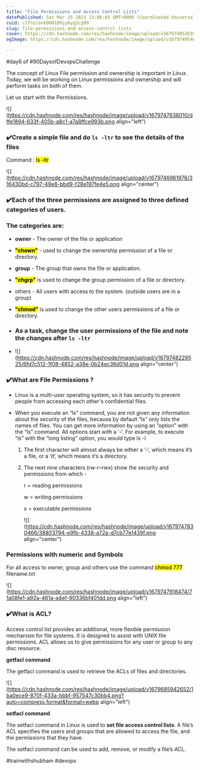 ```yaml
---
title: "File Permissions and Access Control Lists"
datePublished: Sat Mar 25 2023 13:06:01 GMT+0000 (Coordinated Universal Time)
cuid: clfnzionk000109jybyq2cg99
slug: file-permissions-and-access-control-lists
cover: https://cdn.hashnode.com/res/hashnode/image/upload/v1679749526352/cf71770f-7e85-448d-b232-92c365b37134.png
ogImage: https://cdn.hashnode.com/res/hashnode/image/upload/v1679749546465/da994d3a-a1f3-4e94-a5d7-ef7cf7453d36.png

---
```


#day6 of #90DaysofDevopsChallenge

The concept of Linux File permission and ownership is important in Linux. Today, we will be working on Linux permissions and ownership and will perform tasks on both of them.

Let us start with the Permissions.

![](https://cdn.hashnode.com/res/hashnode/image/upload/v1679747638010/dffe1894-633f-405b-a8c1-a7a8ffce993b.png align="left")

### ✔️Create a simple file and do `ls -ltr` to see the details of the files

Command : <mark>ls -ltr</mark>

![](https://cdn.hashnode.com/res/hashnode/image/upload/v1679746961976/316430bd-c797-49e8-bbd9-f28e197fe4e5.png align="center")

### ✔️Each of the three permissions are assigned to three defined categories of users.

### The categories are:

* **owner** - The owner of the file or application
    
* **<mark>"chown"</mark>** - used to change the ownership permission of a file or directory.
    
* **group** \- The group that owns the file or application.
    
* **<mark>"chgrp"</mark>** is used to change the group permission of a file or directory.
    
* others - All users with access to the system. (outside users are in a group)
    
* **<mark>"chmod"</mark>** is used to change the other users permissions of a file or directory.
    
* ### As a task, change the user permissions of the file and note the changes after `ls -ltr`
    
* ![](https://cdn.hashnode.com/res/hashnode/image/upload/v1679748229525/6fd7c512-1f08-4852-a38e-0b24ec36d01d.png align="center")
    

### ✔️What are File Permissions ?

* Linux is a multi-user operating system, so it has security to prevent people from accessing each other's confidential files.
    
* When you execute an “ls” command, you are not given any information about the security of the files, because by default “ls” only lists the names of files. You can get more information by using an “option” with the “ls” command. All options start with a ‘-‘. For example, to execute “ls” with the “long listing” option, you would type ls -l
    
    1. The first character will almost always be either a ‘-‘, which means it’s a file, or a ‘d’, which means it’s a directory.
        
    2. The next nine characters (rw-r–rwx) show the security and permissions from which -
        
        r = reading permissions
        
        w = writing permissions
        
        x = executable permissions
        
        ![](https://cdn.hashnode.com/res/hashnode/image/upload/v1679747830466/38803794-e9fb-4338-a72a-d7cb77e1439f.png align="center")
        

### Permissions with numeric and Symbols

For all access to owner, group and others use the command <mark>chmod 777 </mark> filename.txt

![](https://cdn.hashnode.com/res/hashnode/image/upload/v1679747918474/71a08fe1-a92a-461a-a4ef-90336bf401dd.png align="left")

### ✔️What is ACL?

Access control list provides an additional, more flexible permission mechanism for file systems. It is designed to assist with UNIX file permissions. ACL allows us to give permissions for any user or group to any disc resource.

**getfacl command**

The getfacl command is used to retrieve the ACLs of files and directories.

![](https://cdn.hashnode.com/res/hashnode/image/upload/v1679685942652/1ba0ece9-870f-433a-bbbf-957547c30bb4.png?auto=compress,format&format=webp align="left")

**setfacl command**

The setfacl command in Linux is used to **set file access control lists**. A file’s ACL specifies the users and groups that are allowed to access the file, and the permissions that they have.

The setfacl command can be used to add, remove, or modify a file’s ACL.

#trainwithshubham #devops
